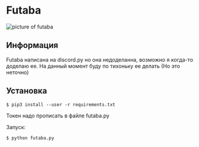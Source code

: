 # Futaba
![picture of futaba](https://comiczone.ru/wp-content/uploads/2019/09/a4c0e2142d406625863bb12d0030d297fff3014f.png)

## Информация
Futaba написана на discord.py но она недоделанна, возможно я когда-то доделаю ее. На данный момент буду по тихоньку ее делать (Но это неточно)

## Установка
```
$ pip3 install --user -r requirements.txt
```

Токен надо прописать в файле futaba.py

Запуск:
```
$ python futaba.py
```
